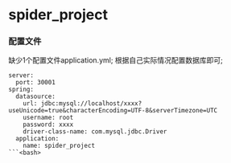 # spider_project

### 配置文件
缺少1个配置文件application.yml; 根据自己实际情况配置数据库即可;
```
server:
  port: 30001
spring:
  datasource:
    url: jdbc:mysql://localhost/xxxx?useUnicode=true&characterEncoding=UTF-8&serverTimezone=UTC
    username: root
    password: xxxx
    driver-class-name: com.mysql.jdbc.Driver
  application:
    name: spider_project
```<bash>
